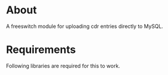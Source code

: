 About
=====

A freeswitch module for uploading cdr entries directly to MySQL.

Requirements
============
Following libraries are required for this to work.
